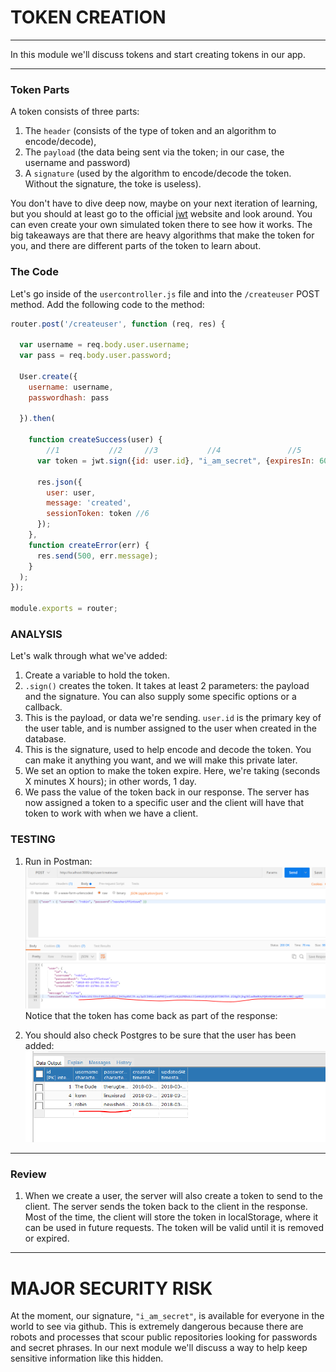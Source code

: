 # TOKEN CREATION
---
In this module we'll discuss tokens and start creating tokens in our app.

<hr />

### Token Parts
A token consists of three parts: 
1. The `header` (consists of the type of token and an algorithm to encode/decode), 
2. The `payload` (the data being sent via the token; in our case, the username and password)
3. A `signature` (used by the algorithm to encode/decode the token. Without the signature, the toke is useless). 

You don't have to dive deep now, maybe on your next iteration of learning, but you should at least go to the official [jwt](https://jwt.io/introduction/) website and look around. You can even create your own simulated token there to see how it works. The big takeaways are that there are heavy algorithms that make the token for you, and there are different parts of the token to learn about.<br>

### The Code
Let's go inside of the `usercontroller.js` file and into the `/createuser` POST method. Add the following code to the method:

```js
router.post('/createuser', function (req, res) {

  var username = req.body.user.username;
  var pass = req.body.user.password;

  User.create({
    username: username,
    passwordhash: pass

  }).then(

    function createSuccess(user) {
        //1           //2     //3           //4               //5
      var token = jwt.sign({id: user.id}, "i_am_secret", {expiresIn: 60*60*24});

      res.json({
        user: user,
        message: 'created',
        sessionToken: token //6
      });
    },
    function createError(err) {
      res.send(500, err.message);
    }
  );
});

module.exports = router;
```

### ANALYSIS
Let's walk through what we've added:
1. Create a variable to hold the token.
2. `.sign()` creates the token. It takes at least 2 parameters: the payload and the signature. You can also supply some specific options or a callback.
3. This is the payload, or data we're sending. `user.id` is the primary key of the user table, and is number assigned to the user when created in the database.
4. This is the signature, used to help encode and decode the token. You can make it anything you want, and we will make this private later.
5. We set an option to make the token expire. Here, we're taking (seconds X minutes X hours); in other words, 1 day.
6. We pass the value of the token back in our response. The server has now assigned a token to a specific user and the client will have that token to work with when we have a client.

### TESTING
1. Run in Postman:
![screenshot](assets/03-postman-token.PNG)
 Notice that the token has come back as part of the response:

2. You should also check Postgres to be sure that the user has been added:
![screenshot](assets/03-postgres-user.PNG)


<hr />

### Review
1. When we create a user, the server will also create a token to send to the client. The server sends the token back to the client in the response. Most of the time, the client will store the token in localStorage, where it can be used in future requests. The token will be valid until it is removed or expired.

<hr />

# MAJOR SECURITY RISK
At the moment, our signature, `"i_am_secret"`, is available for everyone in the world to see via github. This is extremely dangerous because there are robots and processes that scour public repositories looking for passwords and secret phrases. In our next module we'll discuss a way to help keep sensitive information like this hidden.